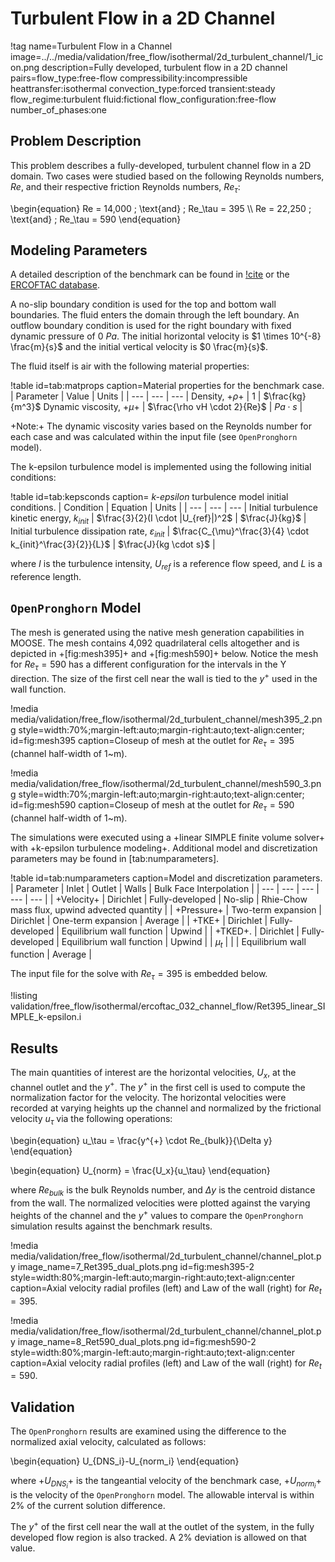 # Turbulent Flow in a 2D Channel

!tag name=Turbulent Flow in a Channel
     image=../../media/validation/free_flow/isothermal/2d_turbulent_channel/1_icon.png
     description=Fully developed, turbulent flow in a 2D channel
     pairs=flow_type:free-flow
           compressibility:incompressible
           heattransfer:isothermal
           convection_type:forced
           transient:steady
           flow_regime:turbulent
           fluid:fictional
           flow_configuration:free-flow
           number_of_phases:one

## Problem Description

This problem describes a fully-developed, turbulent channel flow in a 2D domain. Two cases were studied based on the following Reynolds numbers, $Re$, and their respective friction Reynolds numbers, $Re_\tau$:

\begin{equation}
Re = 14,000 \; \text{and} \; Re_\tau = 395 \\\\
Re = 22,250 \; \text{and} \; Re_\tau = 590
\end{equation}

## Modeling Parameters

A detailed description of the benchmark can be found in [!cite](kim1987benchmark) or the [ERCOFTAC database](http://cfd.mace.manchester.ac.uk/ercoftac/doku.php?id=cases:case032).

A no-slip boundary condition is used for the top and bottom wall boundaries. The fluid enters the domain through the left boundary. An outflow boundary condition is used for the right boundary with fixed dynamic pressure of $0~Pa$. The initial horizontal velocity is $1 \times 10^{-8} \frac{m}{s}$ and the initial vertical velocity is $0 \frac{m}{s}$.

The fluid itself is air with the following material properties:

!table id=tab:matprops caption=Material properties for the benchmark case.
| Parameter | Value | Units |
| --- | --- | --- |
Density, +$\rho$+ | $1$ | $\frac{kg}{m^3}$
Dynamic viscosity, +$\mu$+ |  $\frac{\rho vH \cdot 2}{Re}$  |  $Pa \cdot s$  |

+Note:+ The dynamic viscosity varies based on the Reynolds number for each case and was calculated within the input file (see `OpenPronghorn` model).

The k-epsilon turbulence model is implemented using the following initial conditions:

!table id=tab:kepsconds caption= *k-epsilon* turbulence model initial conditions.
| Condition | Equation | Units |
| --- | --- | --- |
Initial turbulence kinetic energy, $k_{init}$ | $\frac{3}{2}(I \cdot |U_{ref}|)^2$ | $\frac{J}{kg}$ |
Initial turbulence dissipation rate, $\varepsilon_{init}$ |  $\frac{C_{\mu}^\frac{3}{4} \cdot k_{init}^\frac{3}{2}}{L}$ | $\frac{J}{kg \cdot s}$ |

where $I$ is the turbulence intensity, $U_{ref}$ is a reference flow speed, and $L$ is a reference length.

## `OpenPronghorn` Model

The mesh is generated using the native mesh generation capabilities in MOOSE. The mesh contains 4,092 quadrilateral cells altogether and is depicted in +[fig:mesh395]+ and +[fig:mesh590]+ below. Notice the mesh for $Re_\tau = 590$ has a different configuration for the intervals in the Y direction. The size of the first cell near the wall is tied to the $y^{+}$ used in the wall function.

!media media/validation/free_flow/isothermal/2d_turbulent_channel/mesh395_2.png style=width:70%;margin-left:auto;margin-right:auto;text-align:center; id=fig:mesh395 caption=Closeup of mesh at the outlet for $Re_\tau = 395$ (channel half-width of 1~m).

!media media/validation/free_flow/isothermal/2d_turbulent_channel/mesh590_3.png style=width:70%;margin-left:auto;margin-right:auto;text-align:center; id=fig:mesh590 caption=Closeup of mesh at the outlet for $Re_\tau = 590$ (channel half-width of 1~m).

The simulations were executed using a +linear SIMPLE finite volume solver+ with +k-epsilon turbulence modeling+.
Additional model and discretization parameters may be found in [tab:numparameters].

!table id=tab:numparameters caption=Model and discretization parameters.
| Parameter | Inlet | Outlet | Walls | Bulk Face Interpolation |
| --- | --- | --- | --- | --- |
| +Velocity+ | Dirichlet          | Fully-developed | No-slip | Rhie-Chow mass flux, upwind advected quantity |
| +Pressure+ | Two-term expansion | Dirichlet | One-term expansion | Average |
| +TKE+      | Dirichlet          | Fully-developed | Equilibrium wall function | Upwind |
| +TKED+.    | Dirichlet          | Fully-developed | Equilibrium wall function | Upwind |
| $\mu_t$     |                    |                 | Equilibrium wall function | Average  |

The input file for the solve with $Re_\tau=395$ is embedded below.

!listing validation/free_flow/isothermal/ercoftac_032_channel_flow/Ret395_linear_SIMPLE_k-epsilon.i

## Results

The main quantities of interest are the horizontal velocities, $U_{x}$, at the channel outlet and the $y^{+}$.
The $y^{+}$ in the first cell is used to compute the normalization factor for the velocity.
The horizontal velocities were recorded at varying heights up the channel and normalized by the frictional velocity $u_\tau$ via the following operations:

\begin{equation}
u_\tau = \frac{y^{+} \cdot Re_{bulk}}{\Delta y}
\end{equation}

\begin{equation}
U_{norm} = \frac{U_x}{u_\tau}
\end{equation}

where $Re_{bulk}$ is the bulk Reynolds number, and $\Delta y$ is the centroid distance from the wall. The normalized velocities were plotted against the varying heights of the channel and the $y^{+}$ values to compare the `OpenPronghorn` simulation results against the benchmark results.

!media media/validation/free_flow/isothermal/2d_turbulent_channel/channel_plot.py
       image_name=7_Ret395_dual_plots.png
       id=fig:mesh395-2 style=width:80%;margin-left:auto;margin-right:auto;text-align:center
       caption=Axial velocity radial profiles (left) and Law of the wall (right) for $Re_t = 395$.

!media media/validation/free_flow/isothermal/2d_turbulent_channel/channel_plot.py
       image_name=8_Ret590_dual_plots.png id=fig:mesh590-2
       style=width:80%;margin-left:auto;margin-right:auto;text-align:center
       caption=Axial velocity radial profiles (left) and Law of the wall (right) for $Re_t = 590$.

## Validation

The `OpenPronghorn` results are examined using the difference to the normalized axial velocity, calculated as follows:

\begin{equation}
U_{DNS_i}-U_{norm_i}
\end{equation}

where +$U_{DNS_i}$+ is the tangeantial velocity of the benchmark case, +$U_{norm_i}$+ is the velocity of the `OpenPronghorn` model.
The allowable interval is within 2\% of the current solution difference.

The $y^{+}$ of the first cell near the wall at the outlet of the system, in the fully developed flow region is also tracked.
A 2\% deviation is allowed on that value.
